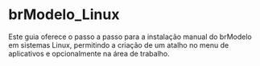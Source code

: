 # brModelo_Linux
Este guia oferece o passo a passo para a instalação manual do brModelo em sistemas Linux, permitindo a criação de um atalho no menu de aplicativos e opcionalmente na área de trabalho.
